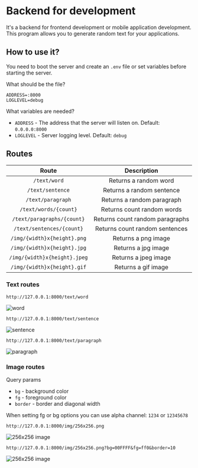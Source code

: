 # Backend for development

It's a backend for frontend development or mobile application development. This program allows you to generate random text for your applications.

## How to use it?

You need to boot the server and create an `.env` file or set variables before starting the server.

What should be the file?

```env
ADDRESS=:8000
LOGLEVEL=debug
```

What variables are needed?

* `ADDRESS` - The address that the server will listen on. Default: `0.0.0.0:8000`
* `LOGLEVEL` - Server logging level. Default: `debug`

## Routes

|           **Route**          |         **Description**         |
|:----------------------------:|:-------------------------------:|
| `/text/word`                 | Returns a random word           |
| `/text/sentence`             | Returns a random sentence       |
| `/text/paragraph`            | Returns a random paragraph      |
| `/text/words/{count}`        | Returns count random words      |
| `/text/paragraphs/{count}`   | Returns count random paragraphs |
| `/text/sentences/{count}`    | Returns count random sentences  |
| `/img/{width}x{height}.png`  | Returns a png image             |
| `/img/{width}x{height}.jpg`  | Returns a jpg image             |
| `/img/{width}x{height}.jpeg` | Returns a jpeg image            |
| `/img/{width}x{height}.gif`  | Returns a gif image             |

### Text routes

`http://127.0.0.1:8000/text/word`

![word](https://imgur.com/iAHbQMA.png)

`http://127.0.0.1:8000/text/sentence`

![sentence](https://imgur.com/g4UyvKL.png)

`http://127.0.0.1:8000/text/paragraph`

![paragraph](https://imgur.com/xQWqyJo.png)

### Image routes

Query params

* `bg` - background color
* `fg` - foreground color
* `border` - border and diagonal width

When setting fg or bg options you can use alpha channel: `1234` or `12345678`

`http://127.0.0.1:8000/img/256x256.png`

![256x256 image](https://imgur.com/E2jD5rm.png)

`http://127.0.0.1:8000/img/256x256.png?bg=00FFFF&fg=ff0&border=10`

![256x256 image](https://imgur.com/BVdtFre.png)
